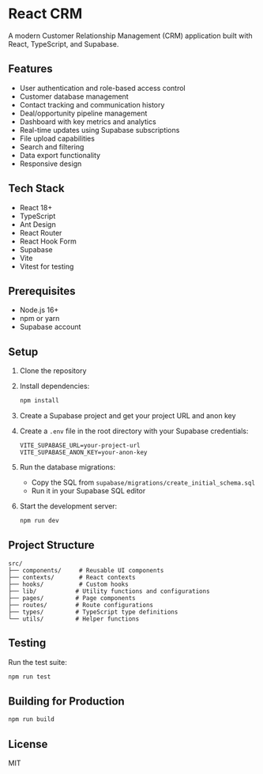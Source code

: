 # React CRM

A modern Customer Relationship Management (CRM) application built with React, TypeScript, and Supabase.

## Features

- User authentication and role-based access control
- Customer database management
- Contact tracking and communication history
- Deal/opportunity pipeline management
- Dashboard with key metrics and analytics
- Real-time updates using Supabase subscriptions
- File upload capabilities
- Search and filtering
- Data export functionality
- Responsive design

## Tech Stack

- React 18+
- TypeScript
- Ant Design
- React Router
- React Hook Form
- Supabase
- Vite
- Vitest for testing

## Prerequisites

- Node.js 16+
- npm or yarn
- Supabase account

## Setup

1. Clone the repository
2. Install dependencies:
   ```bash
   npm install
   ```

3. Create a Supabase project and get your project URL and anon key

4. Create a `.env` file in the root directory with your Supabase credentials:
   ```
   VITE_SUPABASE_URL=your-project-url
   VITE_SUPABASE_ANON_KEY=your-anon-key
   ```

5. Run the database migrations:
   - Copy the SQL from `supabase/migrations/create_initial_schema.sql`
   - Run it in your Supabase SQL editor

6. Start the development server:
   ```bash
   npm run dev
   ```

## Project Structure

```
src/
├── components/     # Reusable UI components
├── contexts/       # React contexts
├── hooks/          # Custom hooks
├── lib/           # Utility functions and configurations
├── pages/         # Page components
├── routes/        # Route configurations
├── types/         # TypeScript type definitions
└── utils/         # Helper functions
```

## Testing

Run the test suite:

```bash
npm run test
```

## Building for Production

```bash
npm run build
```

## License

MIT